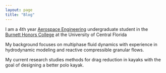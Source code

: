 ```yaml
---
layout: page
title: "Blog"
---
```


I am a 4th year [Aerospace Engineering](https://mae.ucf.edu/) undergraduate student in the [Burnett Honors College](https://honors.ucf.edu/) at the University of Central Florida

My background focuses on multiphase fluid dynamics with experience in hydrodynamic modeling and reactive compressible granular flows.

 My current research studies methods for drag reduction in kayaks with the goal of designing a better polo kayak.
